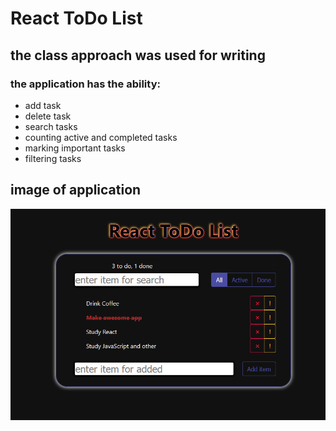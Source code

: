 # React ToDo List
## the class approach was used for writing

### the application has the ability:
+ add task
+ delete task
+ search tasks
+ counting active and completed tasks
+ marking important tasks
+ filtering tasks

## image of application
![react_app](/public/img/react-app.png)